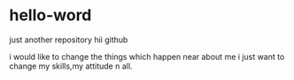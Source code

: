 # hello-word
just another repository
hii github
 
 
 i would like to change the things which happen near about me
 i just want to change my skills,my attitude n all.
